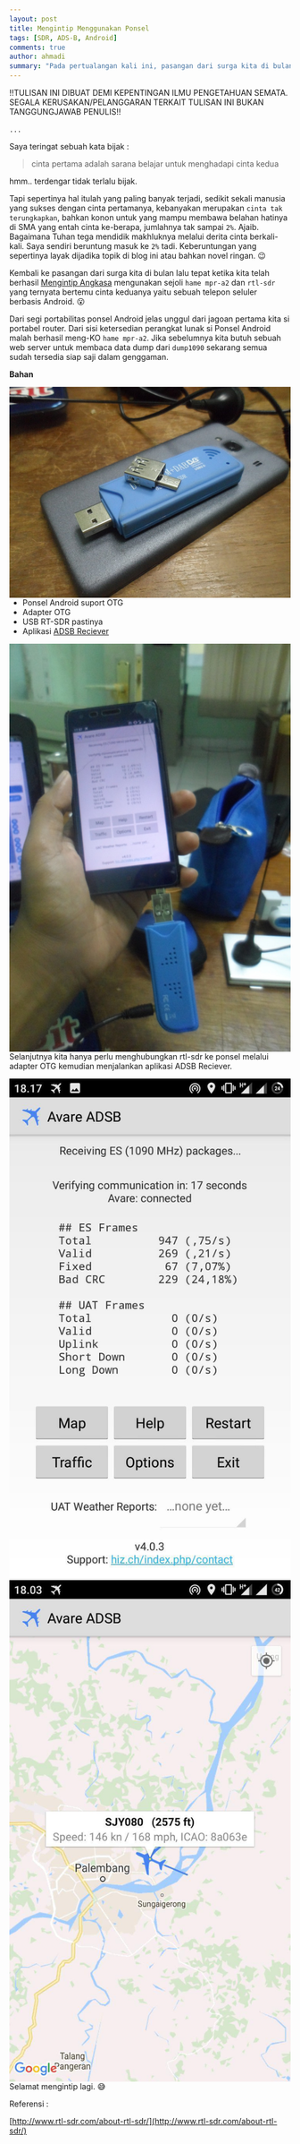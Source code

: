 ```yaml
---
layout: post
title: Mengintip Menggunakan Ponsel
tags: [SDR, ADS-B, Android]
comments: true
author: ahmadi
summary: "Pada pertualangan kali ini, pasangan dari surga kita di bulan lalu tepat ketika kita telah berhasil [Mengintip Angkasa](https://ahmadihamid.com/MengintipAngkasa/) mengunakan sejoli `hame mpr-a2` dan `rtl-sdr` yang  ternyata bertemu cinta keduanya yaitu sebuah telepon seluler berbasis Android."
--- 
```


!!TULISAN INI DIBUAT DEMI KEPENTINGAN ILMU PENGETAHUAN SEMATA. SEGALA KERUSAKAN/PELANGGARAN TERKAIT TULISAN INI BUKAN TANGGUNGJAWAB PENULIS!!

`...`

Saya teringat sebuah kata bijak :

> cinta pertama adalah sarana belajar untuk menghadapi cinta kedua

hmm.. terdengar tidak terlalu bijak. 

Tapi sepertinya hal itulah yang paling banyak terjadi, sedikit sekali manusia yang sukses dengan cinta pertamanya, kebanyakan merupakan `cinta tak terungkapkan`, bahkan konon untuk yang mampu membawa belahan hatinya di SMA yang entah cinta ke-berapa, jumlahnya tak sampai `2%`. Ajaib. Bagaimana Tuhan tega mendidik makhluknya melalui derita cinta berkali-kali. Saya sendiri beruntung masuk ke `2%` tadi. Keberuntungan yang sepertinya layak dijadika topik di blog ini atau bahkan novel ringan.
😉

Kembali ke pasangan dari surga kita di bulan lalu tepat ketika kita telah berhasil [Mengintip Angkasa](https://ahmadihamid.com/MengintipAngkasa/) mengunakan sejoli `hame mpr-a2` dan `rtl-sdr` yang  ternyata bertemu cinta keduanya yaitu sebuah telepon seluler berbasis Android.
😮

Dari segi portabilitas ponsel Android jelas unggul dari jagoan pertama kita si portabel router. Dari sisi ketersedian perangkat lunak si Ponsel Android malah berhasil meng-KO `hame mpr-a2`. Jika sebelumnya kita butuh sebuah web server untuk membaca data dump dari `dump1090` sekarang semua sudah tersedia siap saji dalam genggaman.

**Bahan**

<img border="0" src="/img/intip2-bahan.jpg" style="float:left; margin-right:10px"/>

- Ponsel Android suport OTG
- Adapter OTG
- USB RT-SDR pastinya
- Aplikasi [ADSB Reciever](https://play.google.com/store/apps/details?id=bs.Avare.ADSB) 

<img border="0" src="/img/intip2-konek.jpg" style="float:left; margin-right:10px"/>

Selanjutnya kita hanya perlu menghubungkan rtl-sdr ke ponsel melalui adapter OTG kemudian menjalankan aplikasi ADSB Reciever.

<img border="0" src="/img/intip2-ss1.jpg" style="float:left; margin-right:10px"/>

<img border="0" src="/img/intip2-ss2.jpg" style="float:left; margin-right:10px"/>


Selamat mengintip lagi.
😅

Referensi :

[http://www.rtl-sdr.com/about-rtl-sdr/](http://www.rtl-sdr.com/about-rtl-sdr/) 
